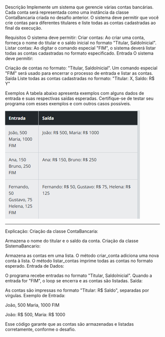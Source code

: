 Descrição
Implemente um sistema que gerencie várias contas bancárias. Cada conta será representada como uma instância da classe ContaBancaria criada no desafio anterior. O sistema deve permitir que você crie contas para diferentes titulares e liste todas as contas cadastradas ao final da execução.

Requisitos
O sistema deve permitir:
Criar contas:  Ao criar uma conta, forneça o nome do titular e o saldo inicial no formato "Titular, SaldoInicial".
Listar contas:  Ao digitar o comando especial "FIM", o sistema deverá listar todas as contas cadastradas no formato especificado.
Entrada
O sistema deve permitir:

Criação de contas no formato: "Titular, SaldoInicial".
Um comando especial "FIM" será usado para encerrar o processo de entrada e listar as contas.
Saída
Liste todas as contas cadastradas no formato: "Titular: X, Saldo: R$ Y"

Exemplos
A tabela abaixo apresenta exemplos com alguns dados de entrada e suas respectivas saídas esperadas. Certifique-se de testar seu programa com esses exemplos e com outros casos possíveis.

![alt text](image-2.png)

______

Explicação:
Criação da classe ContaBancaria:

Armazena o nome do titular e o saldo da conta.
Criação da classe SistemaBancario:

Armazena as contas em uma lista.
O método criar_conta adiciona uma nova conta à lista.
O método listar_contas imprime todas as contas no formato esperado.
Entrada de Dados:

O programa recebe entradas no formato "Titular, SaldoInicial".
Quando a entrada for "FIM", o loop se encerra e as contas são listadas.
Saída:

As contas são impressas no formato "Titular: R$ Saldo", separadas por vírgulas.
Exemplo de Entrada:

João, 500
Maria, 1000
FIM

João: R$ 500, Maria: R$ 1000

Esse código garante que as contas são armazenadas e listadas corretamente, conforme o desafio.
